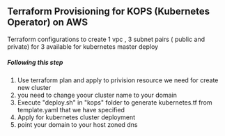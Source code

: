 ## Terraform Provisioning for KOPS (Kubernetes Operator) on AWS 

Terraform configurations to create 1 vpc , 3 subnet pairs ( public and private) for 3 available for kubernetes master deploy 

##### Following this step 
1. Use terraform plan and apply to privision resource we need for create new cluster 
2. you need to change yoour cluster name to your domain
3. Execute "deploy.sh" in "kops" folder to generate kubernetes.tf from template.yaml that we have specified 
4. Apply for kubernetes cluster deployment
5. point your domain to your host zoned dns


